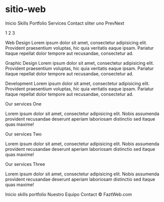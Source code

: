 # sitio-web

Inicio
Skills
Portfolio
Services
Contact
sliter uno
PrevNext

1
2
3

Web Design
Lorem ipsum dolor sit amet, consectetur adipisicing elit. Provident praesentium voluptas, hic quia veritatis eaque ipsam. Pariatur itaque repellat dolor tempore aut recusandae, consectetur ad.

Graphic Design
Lorem ipsum dolor sit amet, consectetur adipisicing elit. Provident praesentium voluptas, hic quia veritatis eaque ipsam. Pariatur itaque repellat dolor tempore aut recusandae, consectetur ad.

Development
Lorem ipsum dolor sit amet, consectetur adipisicing elit. Provident praesentium voluptas, hic quia veritatis eaque ipsam. Pariatur itaque repellat dolor tempore aut recusandae, consectetur ad.

Our services One

Lorem ipsum dolor sit amet, consectetur adipisicing elit. Nobis assumenda provident recusandae deserunt aperiam laboriosam distinctio sed itaque quas maxime!

Our services Two

Lorem ipsum dolor sit amet, consectetur adipisicing elit. Nobis assumenda provident recusandae deserunt aperiam laboriosam distinctio sed itaque quas maxime!

Our services Three

Lorem ipsum dolor sit amet, consectetur adipisicing elit. Nobis assumenda provident recusandae deserunt aperiam laboriosam distinctio sed itaque quas maxime!

Inicio
skills
portfolio
Nuestro Equipo
Contact
© FaztWeb.com
